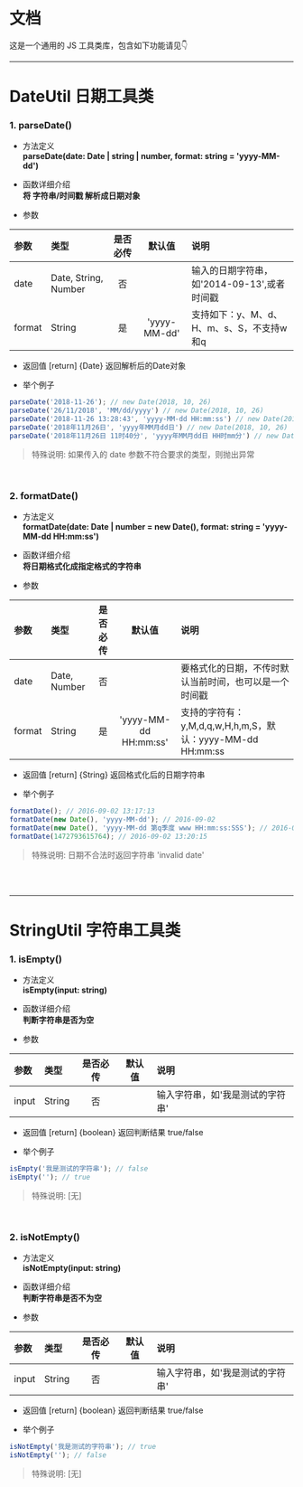 # 文档
这是一个通用的 JS 工具类库，包含如下功能请见👇
***
# DateUtil 日期工具类

### 1. parseDate()
* 方法定义<br>
**parseDate(date: Date | string | number, format: string = 'yyyy-MM-dd')**

* 函数详细介绍<br>
**将 字符串/时间戳 解析成日期对象**

* 参数<br>

| 参数             | 类型                    | 是否必传         | 默认值            | 说明                                                         |
|:-----------     | :-----------           |:----------:      | :------:         | :------------------------------------------------------------ |
| date            | Date, String, Number   | 否               |                  | 输入的日期字符串，如'2014-09-13',或者时间戳                        |
| format          | String                 | 是               | 'yyyy-MM-dd'     | 支持如下：y、M、d、H、m、s、S，不支持w和q                          |
- 返回值 [return] {Date} 返回解析后的Date对象

* 举个例子

```js
parseDate('2018-11-26'); // new Date(2018, 10, 26)
parseDate('26/11/2018', 'MM/dd/yyyy') // new Date(2018, 10, 26)
parseDate('2018-11-26 13:28:43', 'yyyy-MM-dd HH:mm:ss') // new Date(2018, 10, 26, 13, 28, 43)
parseDate('2018年11月26日', 'yyyy年MM月dd日') // new Date(2018, 10, 26)
parseDate('2018年11月26日 11时40分', 'yyyy年MM月dd日 HH时mm分') // new Date(2018, 10, 26, 11, 40)
```

> 特殊说明: 如果传入的 date 参数不符合要求的类型，则抛出异常

<br>

### 2. formatDate()
* 方法定义<br>
**formatDate(date: Date | number = new Date(), format: string = 'yyyy-MM-dd HH:mm:ss')**

* 函数详细介绍<br>
**将日期格式化成指定格式的字符串**

* 参数<br>

| 参数             | 类型                    | 是否必传         | 默认值            | 说明                                                         |
|:-----------     | :-----------           |:----------:      | :------:         | :------------------------------------------------------------ |
| date            | Date, Number           | 否               |                  | 要格式化的日期，不传时默认当前时间，也可以是一个时间戳                        |
| format          | String                 | 是               | 'yyyy-MM-dd HH:mm:ss'     | 支持的字符有：y,M,d,q,w,H,h,m,S，默认：yyyy-MM-dd HH:mm:ss                          |
- 返回值 [return] {String} 返回格式化后的日期字符串

* 举个例子

```js
formatDate(); // 2016-09-02 13:17:13
formatDate(new Date(), 'yyyy-MM-dd'); // 2016-09-02
formatDate(new Date(), 'yyyy-MM-dd 第q季度 www HH:mm:ss:SSS'); // 2016-09-02 第3季度 星期五 13:19:15:792
formatDate(1472793615764); // 2016-09-02 13:20:15
```

> 特殊说明: 日期不合法时返回字符串 'invalid date'

<br>
<br>

***
# StringUtil 字符串工具类

### 1. isEmpty()
* 方法定义<br>
**isEmpty(input: string)**

* 函数详细介绍<br>
**判断字符串是否为空**

* 参数<br>

| 参数             | 类型                    | 是否必传         | 默认值            | 说明                                                         |
|:-----------     | :-----------           |:----------:      | :------:         | :------------------------------------------------------------ |
| input            | String                | 否               |                  | 输入字符串，如'我是测试的字符串'                        |
- 返回值 [return] {boolean} 返回判断结果 true/false

* 举个例子

```js
isEmpty('我是测试的字符串'); // false
isEmpty(''); // true
```

> 特殊说明: [无]

<br>

### 2. isNotEmpty()
* 方法定义<br>
**isNotEmpty(input: string)**

* 函数详细介绍<br>
**判断字符串是否不为空**

* 参数<br>

| 参数             | 类型                    | 是否必传         | 默认值            | 说明                                                         |
|:-----------     | :-----------           |:----------:      | :------:         | :------------------------------------------------------------ |
| input            | String                | 否               |                  | 输入字符串，如'我是测试的字符串'                        |
- 返回值 [return] {boolean} 返回判断结果 true/false

* 举个例子

```js
isNotEmpty('我是测试的字符串'); // true
isNotEmpty(''); // false
```

> 特殊说明: [无]


